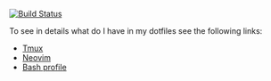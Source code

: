 [![Build Status](https://travis-ci.com/jackmiras/dotfiles.svg?branch=master)](https://travis-ci.com/jackmiras/dotfiles)

To see in details what do I have in my dotfiles see the following links:
- [Tmux](https://github.com/jackmiras/dotfiles/blob/master/tmux-config/README.md)
- [Neovim](https://github.com/jackmiras/dotfiles/blob/master/neovim-config/README.md)
- [Bash profile](https://github.com/jackmiras/dotfiles/blob/master/bash-config/README.md)
